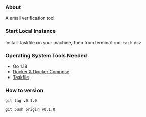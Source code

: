 ### About

A email verification tool

### Start Local Instance

Install Taskfile on your machine, then from terminal run: `task dev`

### Operating System Tools Needed

- Go 1.18
- [Docker & Docker Compose](https://docs.docker.com/get-docker/)
- [Taskfile](https://taskfile.dev/#/installation)

### How to version

`git tag v0.1.0`

`git push origin v0.1.0`
